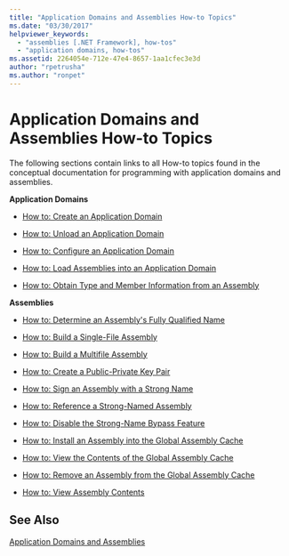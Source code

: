 ```yaml
---
title: "Application Domains and Assemblies How-to Topics"
ms.date: "03/30/2017"
helpviewer_keywords: 
  - "assemblies [.NET Framework], how-tos"
  - "application domains, how-tos"
ms.assetid: 2264054e-712e-47e4-8657-1aa1cfec3e3d
author: "rpetrusha"
ms.author: "ronpet"
---
```

# Application Domains and Assemblies How-to Topics
The following sections contain links to all How-to topics found in the conceptual documentation for programming with application domains and assemblies.  
  
 **Application Domains**  
  
- [How to: Create an Application Domain](../../../docs/framework/app-domains/how-to-create-an-application-domain.md)  
  
- [How to: Unload an Application Domain](../../../docs/framework/app-domains/how-to-unload-an-application-domain.md)  
  
- [How to: Configure an Application Domain](../../../docs/framework/app-domains/how-to-configure-an-application-domain.md)  
  
- [How to: Load Assemblies into an Application Domain](../../../docs/framework/app-domains/how-to-load-assemblies-into-an-application-domain.md)  
  
- [How to: Obtain Type and Member Information from an Assembly](../../../docs/framework/app-domains/how-to-obtain-type-and-member-information-from-an-assembly.md)  
  
 **Assemblies**  
  
- [How to: Determine an Assembly's Fully Qualified Name](../../../docs/framework/app-domains/how-to-determine-assembly-fully-qualified-name.md)  
  
- [How to: Build a Single-File Assembly](../../../docs/framework/app-domains/how-to-build-a-single-file-assembly.md)  
  
- [How to: Build a Multifile Assembly](../../../docs/framework/app-domains/how-to-build-a-multifile-assembly.md)  
  
- [How to: Create a Public-Private Key Pair](../../../docs/framework/app-domains/how-to-create-a-public-private-key-pair.md)  
  
- [How to: Sign an Assembly with a Strong Name](../../../docs/framework/app-domains/how-to-sign-an-assembly-with-a-strong-name.md)  
  
- [How to: Reference a Strong-Named Assembly](../../../docs/framework/app-domains/how-to-reference-a-strong-named-assembly.md)  
  
- [How to: Disable the Strong-Name Bypass Feature](../../../docs/framework/app-domains/how-to-disable-the-strong-name-bypass-feature.md)  
  
- [How to: Install an Assembly into the Global Assembly Cache](../../../docs/framework/app-domains/how-to-install-an-assembly-into-the-gac.md)  
  
- [How to: View the Contents of the Global Assembly Cache](../../../docs/framework/app-domains/how-to-view-the-contents-of-the-gac.md)  
  
- [How to: Remove an Assembly from the Global Assembly Cache](../../../docs/framework/app-domains/how-to-remove-an-assembly-from-the-gac.md)  
  
- [How to: View Assembly Contents](../../../docs/framework/app-domains/how-to-view-assembly-contents.md)  
  
## See Also  
 [Application Domains and Assemblies](../../../docs/framework/app-domains/index.md)
